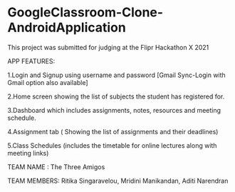 # GoogleClassroom-Clone-AndroidApplication
This project was submitted for judging at the Flipr Hackathon X 2021 


APP FEATURES:

1.Login and Signup using username and password 
[Gmail Sync-Login with Gmail option also available]

2.Home screen showing the list of subjects the student has registered for.

3.Dashboard which includes assignments, notes, resources and meeting schedule.

4.Assignment tab ( Showing the list of assignments and their deadlines)

5.Class Schedules (includes the timetable for online lectures along with  meeting links)


TEAM NAME : The Three Amigos

TEAM MEMBERS: Ritika Singaravelou, Mridini Manikandan, Aditi Narendran

